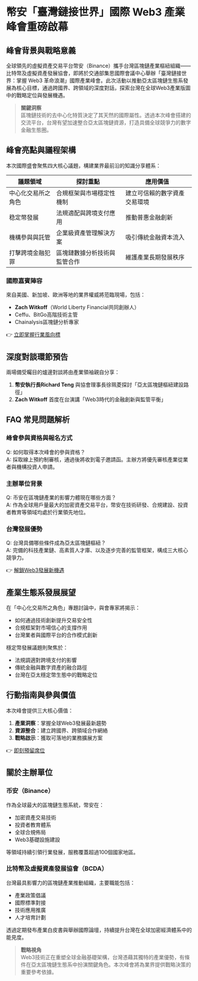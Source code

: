 # 幣安「臺灣鏈接世界」國際 Web3 產業峰會重磅啟幕

## 峰會背景與戰略意義
全球領先的虛擬資產交易平台幣安（Binance）攜手台灣區塊鏈產業樞紐組織——比特幣及虛擬資產發展協會，即將於交通部集思國際會議中心舉辦「臺灣鏈接世界：掌握 Web3 革命浪潮」國際產業峰會。此次活動以推動亞太區塊鏈生態系發展為核心目標，通過跨國界、跨領域的深度對話，探索台灣在全球Web3產業版圖中的戰略定位與發展機遇。

> **關鍵洞察**  
> 區塊鏈技術的去中心化特質決定了其天然的國際屬性。透過本次峰會搭建的交流平台，台灣有望加速整合亞太區塊鏈資源，打造具備全球競爭力的數字金融生態圈。

## 峰會亮點與議程架構
本次國際盛會聚焦四大核心議題，構建業界最前沿的知識分享體系：

| 議題領域                | 探討重點                          | 應用價值                      |
|-------------------------|-----------------------------------|-----------------------------|
| 中心化交易所之角色      | 合規框架與市場穩定性機制          | 建立可信賴的數字資產交易環境 |
| 稳定幣發展              | 法規適配與跨境支付應用            | 推動普惠金融創新            |
| 機構參與與託管          | 企業級資產管理解決方案            | 吸引傳統金融資本流入        |
| 打擊跨境金融犯罪        | 區塊鏈數據分析技術與監管合作      | 維護產業長期發展秩序        |

### 國際嘉賓陣容
來自美國、新加坡、歐洲等地的業界權威將蒞臨現場，包括：
- **Zach Witkoff**（World Liberty Financial共同創辦人）
- Ceffu、BitGo高階技術主管
- Chainalysis區塊鏈分析專家

👉 [立即掌握行業風向標](https://bit.ly/okx_welcome)

## 深度對談環節預告
兩場備受矚目的爐邊對談將由產業領袖親自分享：
1. **幣安執行長Richard Teng** 與協會理事長徐珮菱探討「亞太區塊鏈樞紐建設路徑」
2. **Zach Witkoff** 首度在台演講「Web3時代的金融創新與監管平衡」

## FAQ 常見問題解析
### 峰會參與資格與報名方式
Q: 如何取得本次峰會的參與資格？  
A: 採取線上預約制審核，通過後將收到電子邀請函。主辦方將優先審核產業從業者與機構投資人申請。

### 主辦單位背景
Q: 币安在區塊鏈產業的影響力體現在哪些方面？  
A: 作為全球用戶量最大的加密資產交易平台，幣安在技術研發、合規建設、投資者教育等領域均處於行業領先地位。

### 台灣發展優勢
Q: 台灣具備哪些條件成為亞太區塊鏈樞紐？  
A: 完備的科技產業鏈、高素質人才庫、以及逐步完善的監管框架，構成三大核心競爭力。

👉 [解鎖Web3發展新機遇](https://bit.ly/okx_welcome)

## 產業生態系發展展望
在「中心化交易所之角色」專題討論中，與會專家將揭示：
- 如何通過技術創新提升交易安全性
- 合規框架對市場信心的支撐作用
- 台灣業者與國際平台的合作模式創新

穩定幣發展議題則聚焦於：
- 法規調適對跨境支付的影響
- 傳統金融與數字資產的融合路徑
- 台灣在亞太穩定幣生態中的戰略定位

## 行動指南與參與價值
本次峰會提供三大核心價值：
1. **產業洞察**：掌握全球Web3發展最新趨勢
2. **資源整合**：建立跨國界、跨領域合作網絡
3. **戰略啟示**：獲取可落地的業務擴展方案

👉 [即刻預留席位](https://bit.ly/okx_welcome)

## 關於主辦單位
### 币安（Binance）
作為全球最大的區塊鏈生態系統，幣安在：
- 加密資產交易技術
- 投資者教育體系
- 全球合規佈局
- Web3基礎設施建設

等領域持續引領行業發展，服務覆蓋超過100個國家地區。

### 比特幣及虛擬資產發展協會（BCDA）
台灣最具影響力的區塊鏈產業推動組織，主要職能包括：
- 產業政策倡議
- 國際標準對接
- 技術應用推廣
- 人才培育計劃

透過定期發布產業白皮書與舉辦國際論壇，持續提升台灣在全球加密經濟體系中的能見度。

> **戰略視角**  
> Web3技術正在重塑全球金融基礎架構，台灣憑藉其獨特的產業優勢，有條件在亞太區塊鏈生態系中扮演關鍵角色。本次峰會將為業界提供戰略決策的重要參考依據。